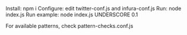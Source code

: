 Install: npm i
Configure: edit twitter-conf.js and infura-conf.js
Run: node index.js <pattern> <minimum sale amount detection> 
Run example: node index.js UNDERSCORE 0.1

For available patterns, check pattern-checks.conf.js
